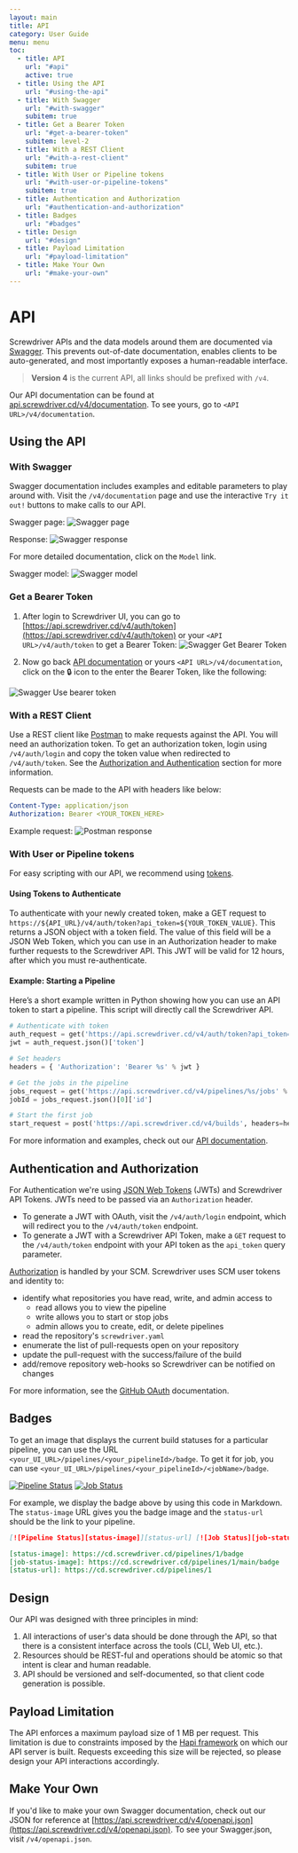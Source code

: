 ```yaml
---
layout: main
title: API
category: User Guide
menu: menu
toc:
  - title: API
    url: "#api"
    active: true
  - title: Using the API
    url: "#using-the-api"
  - title: With Swagger
    url: "#with-swagger"
    subitem: true
  - title: Get a Bearer Token
    url: "#get-a-bearer-token"
    subitem: level-2
  - title: With a REST Client
    url: "#with-a-rest-client"
    subitem: true
  - title: With User or Pipeline tokens
    url: "#with-user-or-pipeline-tokens"
    subitem: true
  - title: Authentication and Authorization
    url: "#authentication-and-authorization"
  - title: Badges
    url: "#badges"
  - title: Design
    url: "#design"
  - title: Payload Limitation
    url: "#payload-limitation"
  - title: Make Your Own
    url: "#make-your-own"
---
```


# API

Screwdriver APIs and the data models around them are documented via [Swagger]. This prevents out-of-date documentation, enables clients to be auto-generated, and most importantly exposes a human-readable interface.

> **Version 4** is the current API, all links should be prefixed with `/v4`.

Our API documentation can be found at [api.screwdriver.cd/v4/documentation](https://api.screwdriver.cd/v4/documentation?url=/v4/openapi.json). To see yours, go to `<API URL>/v4/documentation`.

## Using the API

### With Swagger

Swagger documentation includes examples and editable parameters to play around with. Visit the `/v4/documentation` page and use the interactive `Try it out!` buttons to make calls to our API.

Swagger page:
![Swagger page](./assets/swagger-page.png)

Response:
![Swagger response](./assets/swagger-response.png)

For more detailed documentation, click on the `Model` link.

Swagger model:
![Swagger model](./assets/swagger-model.png)

### Get a Bearer Token

1. After login to Screwdriver UI, you can go to [https://api.screwdriver.cd/v4/auth/token](https://api.screwdriver.cd/v4/auth/token) or your `<API URL>/v4/auth/token` to get a Bearer Token:
   ![Swagger Get Bearer Token](./assets/swagger-get-bearer-token.jpg)

2. Now go back [API documentation](https://api.screwdriver.cd/v4/documentation) or yours `<API URL>/v4/documentation`, click on the 🔒 icon to the enter the Bearer Token, like the following:

![Swagger Use bearer token](./assets/swagger-use-bearer-token.png)

### With a REST Client

Use a REST client like [Postman] to make requests against the API. You will need an authorization token. To get an authorization token, login using `/v4/auth/login` and copy the token value when redirected to `/v4/auth/token`. See the [Authorization and Authentication](#authentication-and-authorization) section for more information.

Requests can be made to the API with headers like below:

```yaml
Content-Type: application/json
Authorization: Bearer <YOUR_TOKEN_HERE>
```

Example request:
![Postman response](./assets/postman.png)

### With User or Pipeline tokens

For easy scripting with our API, we recommend using [tokens](./tokens).

#### Using Tokens to Authenticate

To authenticate with your newly created token, make a GET request to `https://${API_URL}/v4/auth/token?api_token=${YOUR_TOKEN_VALUE}`. This returns a JSON object with a token field. The value of this field will be a JSON Web Token, which you can use in an Authorization header to make further requests to the Screwdriver API. This JWT will be valid for 12 hours, after which you must re-authenticate.

#### Example: Starting a Pipeline

Here’s a short example written in Python showing how you can use an API token to start a pipeline. This script will directly call the Screwdriver API.

```python
# Authenticate with token
auth_request = get('https://api.screwdriver.cd/v4/auth/token?api_token=%s' % environ['SD_KEY'])
jwt = auth_request.json()['token']

# Set headers
headers = { 'Authorization': 'Bearer %s' % jwt }

# Get the jobs in the pipeline
jobs_request = get('https://api.screwdriver.cd/v4/pipelines/%s/jobs' % pipeline_id, headers=headers)
jobId = jobs_request.json()[0]['id']

# Start the first job
start_request = post('https://api.screwdriver.cd/v4/builds', headers=headers, data=dict(jobId=jobId))
```

For more information and examples, check out our [API documentation](https://api.screwdriver.cd/v4/documentation).

## Authentication and Authorization

For Authentication we're using [JSON Web Tokens] (JWTs) and Screwdriver API Tokens. JWTs need to be passed via
an `Authorization` header.

- To generate a JWT with OAuth, visit the `/v4/auth/login` endpoint, which will redirect you to the `/v4/auth/token` endpoint.
- To generate a JWT with a Screwdriver API Token, make a `GET` request to the `/v4/auth/token` endpoint with your API token as the `api_token` query parameter.

[Authorization](./authentication-authorization) is handled by your SCM. Screwdriver uses SCM user tokens
and identity to:

- identify what repositories you have read, write, and admin access to
  - read allows you to view the pipeline
  - write allows you to start or stop jobs
  - admin allows you to create, edit, or delete pipelines
- read the repository's `screwdriver.yaml`
- enumerate the list of pull-requests open on your repository
- update the pull-request with the success/failure of the build
- add/remove repository web-hooks so Screwdriver can be notified on changes

For more information, see the [GitHub OAuth] documentation.

## Badges

To get an image that displays the current build statuses for a particular pipeline, you can use the URL `<your_UI_URL>/pipelines/<your_pipelineId>/badge`. To get it for job, you can use `<your_UI_URL>/pipelines/<your_pipelineId>/<jobName>/badge`.

[![Pipeline Status][status-image]][status-url] [![Job Status][job-status-image]][status-url]

[status-image]: https://cd.screwdriver.cd/pipelines/1/badge
[job-status-image]: https://cd.screwdriver.cd/pipelines/1/main/badge
[status-url]: https://cd.screwdriver.cd/pipelines/1

For example, we display the badge above by using this code in Markdown. The `status-image` URL gives you the badge image and the `status-url` should be the link to your pipeline.

```markdown
[![Pipeline Status][status-image]][status-url] [![Job Status][job-status-image]][status-url]

[status-image]: https://cd.screwdriver.cd/pipelines/1/badge
[job-status-image]: https://cd.screwdriver.cd/pipelines/1/main/badge
[status-url]: https://cd.screwdriver.cd/pipelines/1
```

## Design

Our API was designed with three principles in mind:

1. All interactions of user's data should be done through the API, so that
   there is a consistent interface across the tools (CLI, Web UI, etc.).
1. Resources should be REST-ful and operations should be atomic so that intent
   is clear and human readable.
1. API should be versioned and self-documented, so that client code generation
   is possible.

## Payload Limitation

The API enforces a maximum payload size of 1 MB per request. This limitation is due to constraints imposed by the [Hapi framework](https://hapi.dev/) on which our API server is built. Requests exceeding this size will be rejected, so please design your API interactions accordingly.

## Make Your Own

If you'd like to make your own Swagger documentation, check out our JSON for reference at [https://api.screwdriver.cd/v4/openapi.json](https://api.screwdriver.cd/v4/openapi.json). To see your Swagger.json, visit `/v4/openapi.json`.

[JSON Web Tokens]: http://jwt.io
[GitHub OAuth]: https://docs.github.com/en/developers/apps/building-oauth-apps/authorizing-oauth-apps
[Postman]: https://www.getpostman.com/
[Swagger]: http://swagger.io/
